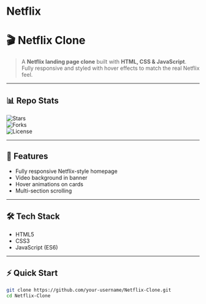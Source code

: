# Netflix
# 🎬 Netflix Clone  

> A **Netflix landing page clone** built with **HTML, CSS & JavaScript**.  
> Fully responsive and styled with hover effects to match the real Netflix feel.  

---

## 📊 Repo Stats
![Stars](https://img.shields.io/github/stars/BlueInk07/Netflix-Clone?style=social)  
![Forks](https://img.shields.io/github/forks/BlueInk07/Netflix-Clone?style=social)  
![License](https://img.shields.io/github/license/BlueInk07/Netflix-Clone)  

---

## 🚀 Features
- Fully responsive Netflix-style homepage  
- Video background in banner  
- Hover animations on cards  
- Multi-section scrolling  

---

## 🛠️ Tech Stack
- HTML5  
- CSS3  
- JavaScript (ES6)  

---

## ⚡ Quick Start
```bash
git clone https://github.com/your-username/Netflix-Clone.git
cd Netflix-Clone
